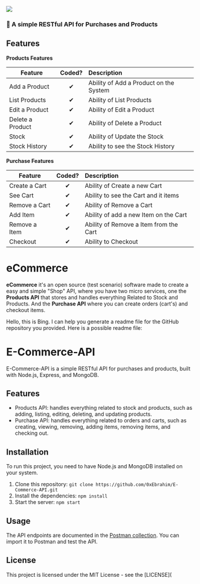 ![](http://imgur.com/t3teAxi.png)
### :handbag: A simple RESTful API for Purchases and Products

## Features

<b>Products Features</b>

| Feature  |  Coded?       | Description  |
|----------|:-------------:|:-------------|
| Add a Product | &#10004; | Ability of Add a Product on the System |
| List Products | &#10004; | Ability of List Products |
| Edit a Product | &#10004; | Ability of Edit a Product |
| Delete a Product | &#10004; | Ability of Delete a Product |
| Stock | &#10004; | Ability of Update the Stock |
| Stock History | &#10004; | Ability to see the Stock History |

<b>Purchase Features</b>

| Feature  |  Coded?       | Description  |
|----------|:-------------:|:-------------|
| Create a Cart | &#10004; | Ability of Create a new Cart |
| See Cart | &#10004; | Ability to see the Cart and it items |
| Remove a Cart | &#10004; | Ability of Remove a Cart |
| Add Item | &#10004; | Ability of add a new Item on the Cart |
| Remove a Item | &#10004; | Ability of Remove a Item from the Cart |
| Checkout | &#10004; | Ability to Checkout |

# eCommerce

**eCommerce** it's an open source (test scenario) software made to create a easy and simple "Shop" API, where you have two micro services, one the **Products API** that stores and handles everything Related to Stock and Products. And the **Purchase API** where you can create orders (cart's) and checkout items.

Hello, this is Bing. I can help you generate a readme file for the GitHub repository you provided. Here is a possible readme file:

# E-Commerce-API

E-Commerce-API is a simple RESTful API for purchases and products, built with Node.js, Express, and MongoDB.

## Features

- Products API: handles everything related to stock and products, such as adding, listing, editing, deleting, and updating products.
- Purchase API: handles everything related to orders and carts, such as creating, viewing, removing, adding items, removing items, and checking out.

## Installation

To run this project, you need to have Node.js and MongoDB installed on your system.

1. Clone this repository: `git clone https://github.com/0xEbrahim/E-Commerce-API.git`
2. Install the dependencies: `npm install`
3. Start the server: `npm start`

## Usage

The API endpoints are documented in the [Postman collection](https://github.com/0xEbrahim/E-Commerce-API/blob/main/E-Commerce.postman_collection.json). You can import it to Postman and test the API.

## License

This project is licensed under the MIT License - see the [LICENSE](
